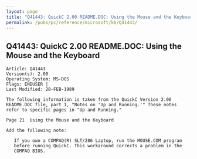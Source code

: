 ```yaml
---
layout: page
title: "Q41443: QuickC 2.00 README.DOC: Using the Mouse and the Keyboard"
permalink: /pubs/pc/reference/microsoft/kb/Q41443/
---
```


## Q41443: QuickC 2.00 README.DOC: Using the Mouse and the Keyboard

	Article: Q41443
	Version(s): 2.00
	Operating System: MS-DOS
	Flags: ENDUSER |
	Last Modified: 28-FEB-1989
	
	The following information is taken from the QuickC Version 2.00
	README.DOC file, part 1, "Notes on 'Up and Running.'" These notes
	refer to specific pages in "Up and Running."
	
	Page 21  Using the Mouse and the Keyboard
	
	Add the following note:
	
	   If you own a COMPAQ(R) SLT/286 Laptop, run the MOUSE.COM program
	   before running QuickC. This workaround corrects a problem in the
	   COMPAQ BIOS.
